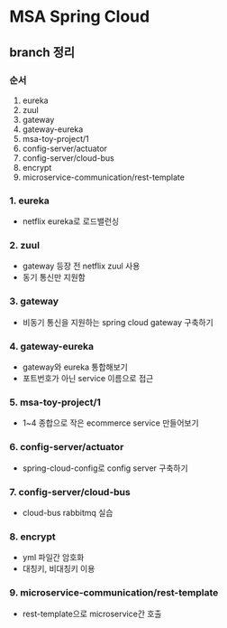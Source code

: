 # MSA Spring Cloud

## branch 정리

### 순서

1. eureka
2. zuul
3. gateway
4. gateway-eureka
5. msa-toy-project/1
6. config-server/actuator
7. config-server/cloud-bus
8. encrypt
9. microservice-communication/rest-template



### 1. eureka
- netflix eureka로 로드밸런싱

### 2. zuul
- gateway 등장 전 netflix zuul 사용
- 동기 통신만 지원함

### 3. gateway
- 비동기 통신을 지원하는 spring cloud gateway 구축하기

### 4. gateway-eureka
- gateway와 eureka 통합해보기
- 포트번호가 아닌 service 이름으로 접근

### 5. msa-toy-project/1
- 1~4 종합으로 작은 ecommerce service 만들어보기

### 6. config-server/actuator
- spring-cloud-config로 config server 구축하기

### 7. config-server/cloud-bus
- cloud-bus rabbitmq 실습

### 8. encrypt
- yml 파일간 암호화
- 대칭키, 비대칭키 이용

### 9. microservice-communication/rest-template
- rest-template으로 microservice간 호출